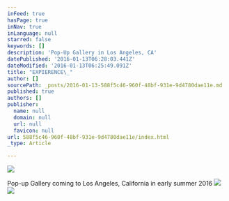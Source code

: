 ```yaml
---
inFeed: true
hasPage: true
inNav: true
inLanguage: null
starred: false
keywords: []
description: 'Pop-Up Gallery in Los Angeles, CA'
datePublished: '2016-01-13T06:28:03.441Z'
dateModified: '2016-01-13T06:25:49.091Z'
title: "EXPIERENCE\_"
author: []
sourcePath: _posts/2016-01-13-588f5c46-960f-48bf-931e-9d4780dae11e.md
published: true
authors: []
publisher:
  name: null
  domain: null
  url: null
  favicon: null
url: 588f5c46-960f-48bf-931e-9d4780dae11e/index.html
_type: Article

---
```

![](https://the-grid-user-content.s3-us-west-2.amazonaws.com/768c4f93-26e9-4b9d-9647-e549e1925bd9.jpg)

Pop-up Gallery coming to Los Angeles, California in early summer 2016
![](https://the-grid-user-content.s3-us-west-2.amazonaws.com/1400f738-a852-434e-89aa-96af97148342.jpg)
![](https://the-grid-user-content.s3-us-west-2.amazonaws.com/447fa9c1-09d3-462e-a6e9-acda3c9fcef9.jpg)